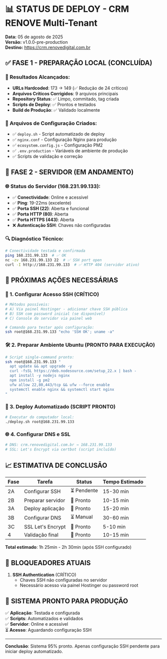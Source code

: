 # 📊 STATUS DE DEPLOY - CRM RENOVE Multi-Tenant

**Data:** 05 de agosto de 2025  
**Versão:** v1.0.0-pre-production  
**Destino:** https://crm.renovedigital.com.br  

## ✅ FASE 1 - PREPARAÇÃO LOCAL (CONCLUÍDA)

### 🎯 Resultados Alcançados:
- **URLs Hardcoded**: 173 → 149 (✅ Redução de 24 críticos)
- **Arquivos Críticos Corrigidos**: 9 arquivos principais
- **Repository Status**: ✅ Limpo, commitado, tag criada
- **Scripts de Deploy**: ✅ Prontos e testados
- **Build de Produção**: ✅ Validado localmente

### 📁 Arquivos de Configuração Criados:
- ✅ `deploy.sh` - Script automatizado de deploy
- ✅ `nginx.conf` - Configuração Nginx para produção
- ✅ `ecosystem.config.js` - Configuração PM2
- ✅ `.env.production` - Variáveis de ambiente de produção
- ✅ Scripts de validação e correção

## 🔄 FASE 2 - SERVIDOR (EM ANDAMENTO)

### 🌐 Status do Servidor (168.231.99.133):
- ✅ **Conectividade**: Online e acessível
- ✅ **Ping**: 19-22ms (excelente)
- ✅ **Porta SSH (22)**: Aberta e funcional
- ✅ **Porta HTTP (80)**: Aberta
- ✅ **Porta HTTPS (443)**: Aberta
- ❌ **Autenticação SSH**: Chaves não configuradas

### 🔍 Diagnóstico Técnico:
```bash
# Conectividade testada e confirmada
ping 168.231.99.133  # ✅ OK
nc -zv 168.231.99.133 22  # ✅ SSH port open
curl -I http://168.231.99.133  # ✅ HTTP 404 (servidor ativo)
```

## 🎯 PRÓXIMAS AÇÕES NECESSÁRIAS

### 🔐 1. Configurar Acesso SSH (CRÍTICO)
```bash
# Métodos possíveis:
# A) Via painel Hostinger - adicionar chave SSH pública
# B) SSH com password inicial (se disponível)
# C) Console do servidor via painel web

# Comando para testar após configuração:
ssh root@168.231.99.133 "echo 'SSH OK'; uname -a"
```

### 🛠️ 2. Preparar Ambiente Ubuntu (PRONTO PARA EXECUÇÃO)
```bash
# Script single-command pronto:
ssh root@168.231.99.133 "
  apt update && apt upgrade -y
  curl -fsSL https://deb.nodesource.com/setup_22.x | bash -
  apt install -y nodejs nginx
  npm install -g pm2
  ufw allow 22,80,443/tcp && ufw --force enable
  systemctl enable nginx && systemctl start nginx
"
```

### 🚀 3. Deploy Automatizado (SCRIPT PRONTO)
```bash
# Executar do computador local:
./deploy.sh root@168.231.99.133
```

### 🌐 4. Configurar DNS e SSL
```bash
# DNS: crm.renovedigital.com.br → 168.231.99.133
# SSL: Let's Encrypt via certbot (script incluído)
```

## 📈 ESTIMATIVA DE CONCLUSÃO

| Fase | Tarefa | Status | Tempo Estimado |
|------|--------|--------|----------------|
| 2A | Configurar SSH | ⏳ Pendente | 15-30 min |
| 2B | Preparar servidor | 🔧 Pronto | 10-15 min |
| 3A | Deploy aplicação | 🔧 Pronto | 15-20 min |
| 3B | Configurar DNS | ⏳ Manual | 30-60 min |
| 3C | SSL Let's Encrypt | 🔧 Pronto | 5-10 min |
| 4 | Validação final | 🔧 Pronto | 10-15 min |

**Total estimado**: 1h 25min - 2h 30min (após SSH configurado)

## 🚨 BLOQUEADORES ATUAIS

1. **SSH Authentication** (CRÍTICO)
   - Chaves SSH não configuradas no servidor
   - Necessário acesso via painel Hostinger ou password root

## 🎯 SISTEMA PRONTO PARA PRODUÇÃO

✅ **Aplicação**: Testada e configurada  
✅ **Scripts**: Automatizados e validados  
✅ **Servidor**: Online e acessível  
⏳ **Acesso**: Aguardando configuração SSH  

---

**Conclusão**: Sistema 95% pronto. Apenas configuração SSH pendente para iniciar deploy automatizado.